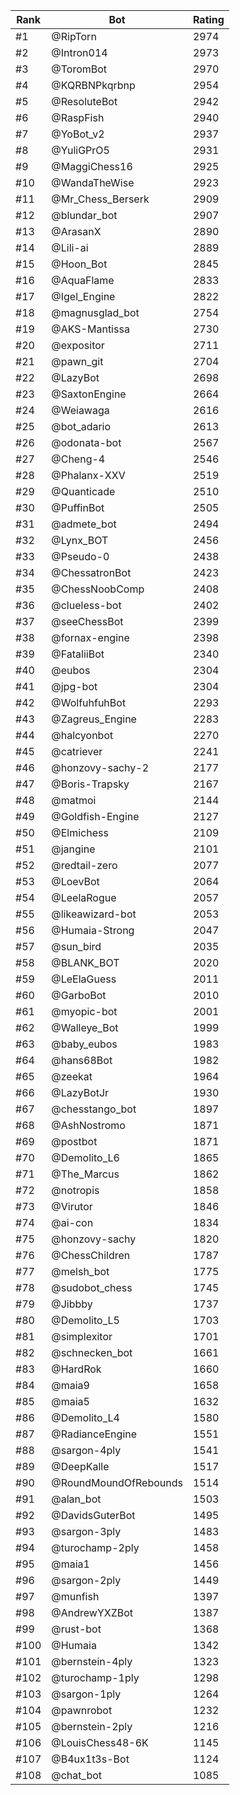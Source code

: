 Rank|Bot|Rating
---|---|---
#1|@RipTorn|2974
#2|@Intron014|2973
#3|@ToromBot|2970
#4|@KQRBNPkqrbnp|2954
#5|@ResoluteBot|2942
#6|@RaspFish|2940
#7|@YoBot_v2|2937
#8|@YuliGPrO5|2931
#9|@MaggiChess16|2925
#10|@WandaTheWise|2923
#11|@Mr_Chess_Berserk|2909
#12|@blundar_bot|2907
#13|@ArasanX|2890
#14|@Lili-ai|2889
#15|@Hoon_Bot|2845
#16|@AquaFlame|2833
#17|@Igel_Engine|2822
#18|@magnusglad_bot|2754
#19|@AKS-Mantissa|2730
#20|@expositor|2711
#21|@pawn_git|2704
#22|@LazyBot|2698
#23|@SaxtonEngine|2664
#24|@Weiawaga|2616
#25|@bot_adario|2613
#26|@odonata-bot|2567
#27|@Cheng-4|2546
#28|@Phalanx-XXV|2519
#29|@Quanticade|2510
#30|@PuffinBot|2505
#31|@admete_bot|2494
#32|@Lynx_BOT|2456
#33|@Pseudo-0|2438
#34|@ChessatronBot|2423
#35|@ChessNoobComp|2408
#36|@clueless-bot|2402
#37|@seeChessBot|2399
#38|@fornax-engine|2398
#39|@FataliiBot|2340
#40|@eubos|2304
#41|@jpg-bot|2304
#42|@WolfuhfuhBot|2293
#43|@Zagreus_Engine|2283
#44|@halcyonbot|2270
#45|@catriever|2241
#46|@honzovy-sachy-2|2177
#47|@Boris-Trapsky|2167
#48|@matmoi|2144
#49|@Goldfish-Engine|2127
#50|@Elmichess|2109
#51|@jangine|2101
#52|@redtail-zero|2077
#53|@LoevBot|2064
#54|@LeelaRogue|2057
#55|@likeawizard-bot|2053
#56|@Humaia-Strong|2047
#57|@sun_bird|2035
#58|@BLANK_BOT|2020
#59|@LeElaGuess|2011
#60|@GarboBot|2010
#61|@myopic-bot|2001
#62|@Walleye_Bot|1999
#63|@baby_eubos|1983
#64|@hans68Bot|1982
#65|@zeekat|1964
#66|@LazyBotJr|1930
#67|@chesstango_bot|1897
#68|@AshNostromo|1871
#69|@postbot|1871
#70|@Demolito_L6|1865
#71|@The_Marcus|1862
#72|@notropis|1858
#73|@Virutor|1846
#74|@ai-con|1834
#75|@honzovy-sachy|1820
#76|@ChessChildren|1787
#77|@melsh_bot|1775
#78|@sudobot_chess|1745
#79|@Jibbby|1737
#80|@Demolito_L5|1703
#81|@simplexitor|1701
#82|@schnecken_bot|1661
#83|@HardRok|1660
#84|@maia9|1658
#85|@maia5|1632
#86|@Demolito_L4|1580
#87|@RadianceEngine|1551
#88|@sargon-4ply|1541
#89|@DeepKalle|1517
#90|@RoundMoundOfRebounds|1514
#91|@alan_bot|1503
#92|@DavidsGuterBot|1495
#93|@sargon-3ply|1483
#94|@turochamp-2ply|1458
#95|@maia1|1456
#96|@sargon-2ply|1449
#97|@munfish|1397
#98|@AndrewYXZBot|1387
#99|@rust-bot|1368
#100|@Humaia|1342
#101|@bernstein-4ply|1323
#102|@turochamp-1ply|1298
#103|@sargon-1ply|1264
#104|@pawnrobot|1232
#105|@bernstein-2ply|1216
#106|@LouisChess48-6K|1145
#107|@B4ux1t3s-Bot|1124
#108|@chat_bot|1085

